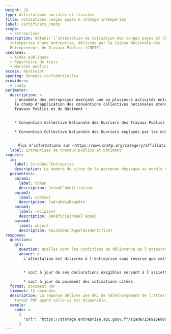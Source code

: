 ```yaml
---
weight: 20
type: Attestations sociales et fiscales
title: Cotisations congés payés & chômage intempéries
label: certificats_cnetp
scope:
  - entreprises
description: Obtenir l’attestation de cotisation des congés payés et chomage
  intempéries d'une entreprise, délivrée par la Caisse Nationale des
  Entrepreneurs de Travaux Publics (CNETP).
usecases:
  - Aides publiques
  - Répertoire de tiers
  - Marchés publics
access: Restreint
opening: Données confidentielles
providers:
  - cnetp
perimeter:
  description: >-
    L'ensemble des entreprises exerçant une ou plusieurs activités entrant dans
    le champ d'application des conventions collectives nationales étendues des
    Travaux Publics et du Bâtiment : 


    * Convention Collective Nationale des Ouvriers des Travaux Publics du 15 décembre 1992 (étendue par arrêté du 27 mai 1993) ; 

    * Convention Collective Nationale des Ouvriers employés par les entreprises de Bâtiment non visés par le décret du 1er mars 1962 (c'est-à-dire occupant plus de 10 salariés), du 8 octobre 1990 (étendue par arrêté du 8 février 1991). 


    ℹ️ Plus d'informations sur <https://www.cnetp.org/category/affiliation/>
  label: Entreprises de travaux publics et bâtiment
request:
  id:
    label: SirenDeL’Entreprise
    description: Le numéro de siren de la personne physique ou morale recherchée
  parameters:
    param1:
      label: token
      description: JetonD’Habilitation
    param2:
      label: context
      description: CadreDeLaRequête
    param3:
      label: recipient
      description: BénéficiaireDel’Appel
    param4:
      label: object
      description: RaisonDeL’AppelOuIdentifiant
response:
  questions:
    qr1:
      question: Quelles sont les conditions de délivrance de l'attestation ?
      answer: >-
        L'attestation est dilivrée à l'entreprise sous réserve que celle-ci :


        * soit à jour de ses déclarations exigibles servant à l'assiette des cotisations de congés payés et des cotisations de chômage-intempéries ;

        * soit à jour du paiement des cotisations citées.
  format: Document PDF
  timeout: 12 secondes
  description: La réponse délivre une URL de téléchargement de l'attestation au
    format PDF quand celle-ci est disponible.
  sample:
    code: >-
      {
        "url": "https://storage.entreprise.api.gouv.fr/siade/1569156960-dbd0926a14706614c69798309bd687-certificat_cnetp.pdf"
      }
---
```

